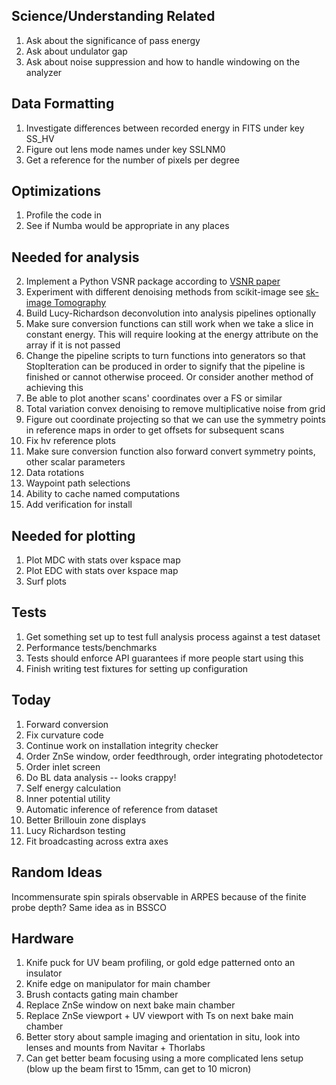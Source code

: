 ## Science/Understanding Related

1. Ask about the significance of pass energy
2. Ask about undulator gap
3. Ask about noise suppression and how to handle windowing on the analyzer

## Data Formatting

1. Investigate differences between recorded energy in FITS under key SS_HV
2. Figure out lens mode names under key SSLNM0
3. Get a reference for the number of pixels per degree

## Optimizations

1. Profile the code in 
2. See if Numba would be appropriate in any places

## Needed for analysis

2. Implement a Python VSNR package according to [VSNR paper](https://www.math.univ-toulouse.fr/~weiss/Publis/IEEEIP_VSNR_Final.pdf)
3. Experiment with different denoising methods from scikit-image see 
[sk-image Tomography](http://emmanuelle.github.io/segmentation-of-3-d-tomography-images-with-python-and-scikit-image.html)
4. Build Lucy-Richardson deconvolution into analysis pipelines optionally
5. Make sure conversion functions can still work when we take a slice in constant energy. 
This will require looking at the energy attribute on the array if it is not passed
6. Change the pipeline scripts to turn functions into generators so that StopIteration can be produced in order to signify
that the pipeline is finished or cannot otherwise proceed. Or consider another method of achieving this
7. Be able to plot another scans' coordinates over a FS or similar
8. Total variation convex denoising to remove multiplicative noise from grid
9. Figure out coordinate projecting so that we can use the symmetry points
in reference maps in order to get offsets for subsequent scans 
10. Fix hv reference plots
11. Make sure conversion function also forward convert symmetry points, other scalar parameters
12. Data rotations
13. Waypoint path selections
16. Ability to cache named computations
17. Add verification for install 


## Needed for plotting

1. Plot MDC with stats over kspace map
2. Plot EDC with stats over kspace map
4. Surf plots

## Tests

1. Get something set up to test full analysis process against a test dataset
2. Performance tests/benchmarks
3. Tests should enforce API guarantees if more people start using this
4. Finish writing test fixtures for setting up configuration

## Today

1. Forward conversion
4. Fix curvature code
8. Continue work on installation integrity checker
9. Order ZnSe window, order feedthrough, order integrating photodetector
10. Order inlet screen
11. Do BL data analysis -- looks crappy!
14. Self energy calculation
15. Inner potential utility
16. Automatic inference of reference from dataset
17. Better Brillouin zone displays
18. Lucy Richardson testing
19. Fit broadcasting across extra axes


## Random Ideas

Incommensurate spin spirals observable in ARPES because of the finite probe depth? 
Same idea as in BSSCO

## Hardware

1. Knife puck for UV beam profiling, or gold edge patterned onto an insulator
2. Knife edge on manipulator for main chamber
3. Brush contacts gating main chamber
4. Replace ZnSe window on next bake main chamber
5. Replace ZnSe viewport + UV viewport with Ts on next bake main chamber
6. Better story about sample imaging and orientation in situ, look into lenses and mounts from Navitar + Thorlabs
7. Can get better beam focusing using a more complicated lens setup (blow up the beam first to 15mm, can get to 10 micron)